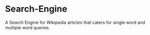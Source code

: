 # Search-Engine
A Search Engine for Wikipedia articles that caters for single word and multiple word queries.
